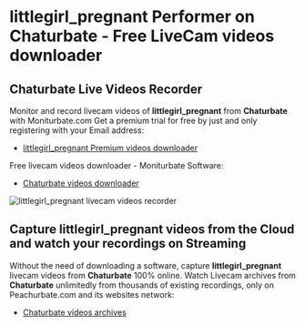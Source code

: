 # littlegirl_pregnant Performer on Chaturbate - Free LiveCam videos downloader

## Chaturbate Live Videos Recorder

Monitor and record livecam videos of **littlegirl_pregnant** from **Chaturbate** with Moniturbate.com
Get a premium trial for free by just and only registering with your Email address:
* [littlegirl_pregnant Premium videos downloader](https://moniturbate.com/request-demo-licence-key.html)

Free livecam videos downloader - Moniturbate Software:
* [Chaturbate videos downloader](https://moniturbate.com/moniturbate-download-software.html)

![littlegirl_pregnant livecam videos recorder](https://peachurnet.com/templates/moniturbate-software.png)


## Capture littlegirl_pregnant videos from the Cloud and watch your recordings on Streaming

Without the need of downloading a software, capture **littlegirl_pregnant** livecam videos from **Chaturbate** 100% online.
Watch Livecam archives from **Chaturbate** unlimitedly from thousands of existing recordings, only on Peachurbate.com and its websites network:
* [Chaturbate videos archives](https://peachurnet.com/)